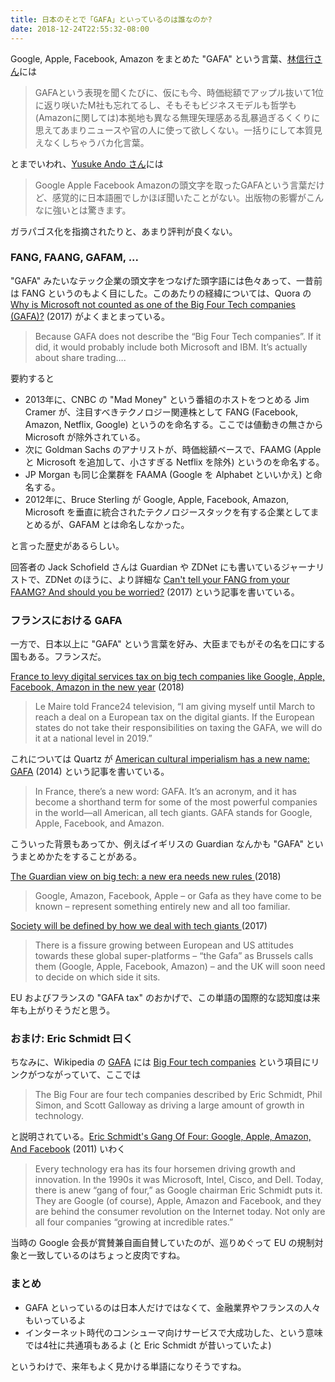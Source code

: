 ```yaml
---
title: 日本のそとで「GAFA」といっているのは誰なのか?
date: 2018-12-24T22:55:32-08:00
---
```


Google, Apple, Facebook, Amazon をまとめた "GAFA" という言葉、[林信行さん](https://twitter.com/nobi/status/1075248734097702913)には

> GAFAという表現を聞くたびに、仮にも今、時価総額でアップル抜いて1位に返り咲いたM社も忘れてるし、そもそもビジネスモデルも哲学も(Amazonに関しては)本拠地も異なる無理矢理感ある乱暴過ぎるくくりに思えてあまりニュースや官の人に使って欲しくない。一括りにして本質見えなくしちゃうバカ化言葉。

とまでいわれ、[Yusuke Ando さん](https://twitter.com/yando/status/1077205207644135424)には

> Google Apple Facebook Amazonの頭文字を取ったGAFAという言葉だけど、感覚的に日本語圏でしかほぼ聞いたことがない。出版物の影響がこんなに強いとは驚きます。

ガラパゴス化を指摘されたりと、あまり評判が良くない。

### FANG, FAANG, GAFAM, ...

"GAFA" みたいなテック企業の頭文字をつなげた頭字語には色々あって、一昔前は FANG というのもよく目にした。このあたりの経緯については、Quora の [Why is Microsoft not counted as one of the Big Four Tech companies (GAFA)?](https://www.quora.com/Why-is-Microsoft-not-counted-as-one-of-the-Big-Four-Tech-companies-GAFA) (2017) がよくまとまっている。

> Because GAFA does not describe the “Big Four Tech companies”. If it did, it would probably include both Microsoft and IBM. It’s actually about share trading….

要約すると

- 2013年に、CNBC の "Mad Money" という番組のホストをつとめる Jim Cramer が、注目すべきテクノロジー関連株として FANG (Facebook, Amazon, Netflix, Google) というのを命名する。ここでは値動きの無さから Microsoft が除外されている。
- 次に Goldman Sachs のアナリストが、時価総額ベースで、FAAMG (Apple と Microsoft を追加して、小さすぎる Netflix を除外) というのを命名する。
- JP Morgan も同じ企業群を FAAMA (Google を Alphabet といいかえ) と命名する。
- 2012年に、Bruce Sterling が Google, Apple, Facebook, Amazon, Microsoft を垂直に統合されたテクノロジースタックを有する企業としてまとめるが、GAFAM とは命名しなかった。

と言った歴史があるらしい。

回答者の Jack Schofield さんは Guardian や ZDNet にも書いているジャーナリストで、ZDNet のほうに、より詳細な [Can't tell your FANG from your FAAMG? And should you be worried?](https://www.zdnet.com/article/cant-tell-your-fang-from-your-faamg-and-should-you-be-worried/) (2017) という記事を書いている。

### フランスにおける GAFA

一方で、日本以上に "GAFA" という言葉を好み、大臣までもがその名を口にする国もある。フランスだ。

[France to levy digital services tax on big tech companies like Google, Apple, Facebook, Amazon in the new year](https://hub.packtpub.com/france-to-levy-digital-services-tax-on-big-tech-companies-like-google-apple-facebook-amazon-in-the-new-year/) (2018)

> Le Maire told France24 television, “I am giving myself until March to reach a deal on a European tax on the digital giants. If the European states do not take their responsibilities on taxing the GAFA, we will do it at a national level in 2019.”

これについては Quartz が [American cultural imperialism has a new name: GAFA](https://qz.com/303947/us-cultural-imperialism-has-a-new-name-gafa/) (2014) という記事を書いている。

> In France, there’s a new word: GAFA. It’s an acronym, and it has become a shorthand term for some of the most powerful companies in the world—all American, all tech giants. GAFA stands for Google, Apple, Facebook, and Amazon.

こういった背景もあってか、例えばイギリスの Guardian なんかも "GAFA" というまとめかたをすることがある。

[The Guardian view on big tech: a new era needs new rules ](https://www.theguardian.com/commentisfree/2018/mar/21/the-guardian-view-on-big-tech-a-new-era-needs-new-rules) (2018)

> Google, Amazon, Facebook, Apple – or Gafa as they have come to be known – represent something entirely new and all too familiar.

[Society will be defined by how we deal with tech giants ](https://www.theguardian.com/commentisfree/2017/apr/01/brexit-britain-respond-tech-giants-civic-role-google-apple-facebook-amazon-eu) (2017)

> There is a fissure growing between European and US attitudes towards these global super-platforms – “the Gafa” as Brussels calls them (Google, Apple, Facebook, Amazon) – and the UK will soon need to decide on which side it sits.

EU およびフランスの "GAFA tax" のおかげで、この単語の国際的な認知度は来年も上がりそうだと思う。

### おまけ: Eric Schmidt 曰く

ちなみに、Wikipedia の [GAFA](https://en.wikipedia.org/wiki/Gafa) には [Big Four tech companies](https://en.wikipedia.org/wiki/Big_Four_tech_companies) という項目にリンクがつながっていて、ここでは

> The Big Four are four tech companies described by Eric Schmidt, Phil Simon, and Scott Galloway as driving a large amount of growth in technology.

と説明されている。[Eric Schmidt's Gang Of Four: Google, Apple, Amazon, And Facebook](https://techcrunch.com/2011/05/31/schmidt-gang-four-google-apple-amazon-facebook/) (2011) いわく

> Every technology era has its four horsemen driving growth and innovation. In the 1990s it was Microsoft, Intel, Cisco, and Dell. Today, there is anew “gang of four,” as Google chairman Eric Schmidt puts it. They are Google (of course), Apple, Amazon and Facebook, and they are behind the consumer revolution on the Internet today. Not only are all four companies “growing at incredible rates.”

当時の Google 会長が賞賛兼自画自賛していたのが、巡りめぐって EU の規制対象と一致しているのはちょっと皮肉ですね。

### まとめ

- GAFA といっているのは日本人だけではなくて、金融業界やフランスの人々もいっているよ
- インターネット時代のコンシューマ向けサービスで大成功した、という意味では4社に共通項もあるよ (と Eric Schmidt が昔いっていたよ)

というわけで、来年もよく見かける単語になりそうですね。
